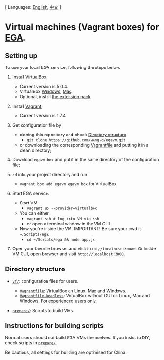 [ Languages: [English](README.md), [中文](README-zh.md) ]

# Virtual machines (Vagrant boxes) for [EGA](http://ega.nju.edu.cn).

## Setting up

To use your local EGA service, following the steps below.

1. Install [VirtualBox](https://www.virtualbox.org/wiki/Downloads);
    + Current version is 5.0.4.
    + VirtualBox [Windows](http://download.virtualbox.org/virtualbox/5.0.4/VirtualBox-5.0.4-102546-Win.exe), [Mac](http://download.virtualbox.org/virtualbox/5.0.4/VirtualBox-5.0.4-102546-OSX.dmg).
    + Optional, install [the extension pack](http://download.virtualbox.org/virtualbox/5.0.4/Oracle_VM_VirtualBox_Extension_Pack-5.0.4-102546.vbox-extpack)

2. Install [Vagrant](https://www.vagrantup.com/downloads.html);
    + Current version is 1.7.4

3. Get configuration file by
    + cloning this repository and check [Directory structure](#directory-structure)
        - `git clone https://github.com/wang-q/egavm.git`
    + or downloading the corresponding [Vagrantfile](vf/Vagrantfile) and putting it in a clean directory;

4. Download `egavm.box` and put it in the same directory of the configuration file;

5. `cd` into your project directory and run
    + `vagrant box add egavm egavm.box` for VirtualBox

6. Start EGA service.
    + Start VM
        - `vagrant up --provider=virtualbox`
    + You can either
        - `vagrant ssh # log into VM via ssh`
        - or open a terminal window in the VM GUI.
    + Now you're inside the VM. IMPORTANT! Be sure your cwd is `~/Scripts/ega`.
        - `cd ~/Scripts/ega && node app.js`

7. Open your favorite browser and visit `http://localhost:30080`. Or inside VM GUI, open browser and visit `http://localhost:3000`.

## Directory structure

* [`vf/`](vf/): configuration files for users.
    + [`Vagrantfile`](vf/Vagrantfile): VirtualBox on Linux, Mac and Windows.
    + [`Vagrantfile-headless`](vf/Vagrantfile-headless): VirtualBox without GUI on Linux, Mac and Windows. For experienced users only.

* [`prepare/`](prepare/): Scirpts to build VMs.

## Instructions for building scripts

Normal users should not build EGA VMs themselves. If you insist to DIY, check scripts in [`prepare/`](prepare/).

Be cautious, all settings for building are optimised for China.
